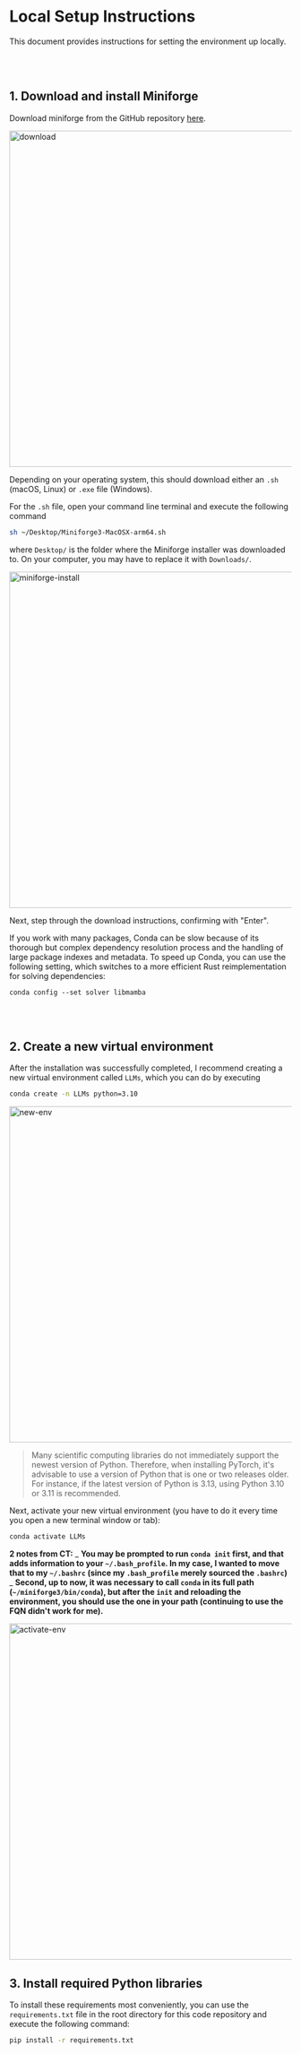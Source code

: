 # Local Setup Instructions

This document provides instructions for setting the environment up locally.

<br>
<br>

## 1. Download and install Miniforge

Download miniforge from the GitHub repository [here](https://github.com/conda-forge/miniforge).

<img src="https://sebastianraschka.com/images/LLMs-from-scratch-images/setup/01_optional-python-setup-preferences/download.png" alt="download" width="600px">

Depending on your operating system, this should download either an `.sh` (macOS, Linux) or `.exe` file (Windows).

For the `.sh` file, open your command line terminal and execute the following command

```bash
sh ~/Desktop/Miniforge3-MacOSX-arm64.sh
```

where `Desktop/` is the folder where the Miniforge installer was downloaded to. On your computer, you may have to replace it with `Downloads/`.

<img src="https://sebastianraschka.com/images/LLMs-from-scratch-images/setup/01_optional-python-setup-preferences/miniforge-install.png" alt="miniforge-install" width="600px">

Next, step through the download instructions, confirming with "Enter".



If you work with many packages, Conda can be slow because of its thorough but complex dependency resolution process and the handling of large package indexes and metadata. To speed up Conda, you can use the following setting, which switches to a more efficient Rust reimplementation for solving dependencies:

```
conda config --set solver libmamba
```

<br>
<br>


## 2. Create a new virtual environment

After the installation was successfully completed, I recommend creating a new virtual environment called `LLMs`, which you can do by executing

```bash
conda create -n LLMs python=3.10
```

<img src="https://sebastianraschka.com/images/LLMs-from-scratch-images/setup/01_optional-python-setup-preferences/new-env.png" alt="new-env" width="600px">

> Many scientific computing libraries do not immediately support the newest version of Python. Therefore, when installing PyTorch, it's advisable to use a version of Python that is one or two releases older. For instance, if the latest version of Python is 3.13, using Python 3.10 or 3.11 is recommended.

Next, activate your new virtual environment (you have to do it every time you open a new terminal window or tab):

```bash
conda activate LLMs
```

__2 notes from CT:__
_ __You may be prompted to run `conda init` first, and that adds information to your `~/.bash_profile`.  In my case, I wanted to move that to my `~/.bashrc` (since my `.bash_profile` merely sourced the `.bashrc`)__
_ __Second, up to now, it was necessary to call `conda` in its full path (`~/miniforge3/bin/conda`), but after the `init` and reloading the environment, you should use the one in your path (continuing to use the FQN didn't work for me).__

<img src="https://sebastianraschka.com/images/LLMs-from-scratch-images/setup/01_optional-python-setup-preferences/activate-env.png" alt="activate-env" width="600px">

<br>

## 3. Install required Python libraries

To install these requirements most conveniently, you can use the `requirements.txt` file in the root directory for this code repository and execute the following command:

```bash
pip install -r requirements.txt
```